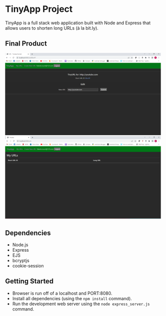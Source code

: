 # TinyApp Project

TinyApp is a full stack web application built with Node and Express that allows users to shorten long URLs (à la bit.ly).



## Final Product

!["Screenshots of URLs page"](https://github.com/Figgypop/tinyapp/blob/master/docs/shorturl-longurl.png)
!["Screenshots of URL"](https://github.com/Figgypop/tinyapp/blob/master/docs/urls-page.png)

## Dependencies

- Node.js
- Express
- EJS
- bcryptjs
- cookie-session

## Getting Started

- Browser is run off of a localhost and PORT:8080.
- Install all dependencies (using the `npm install` command).
- Run the development web server using the `node express_server.js` command.